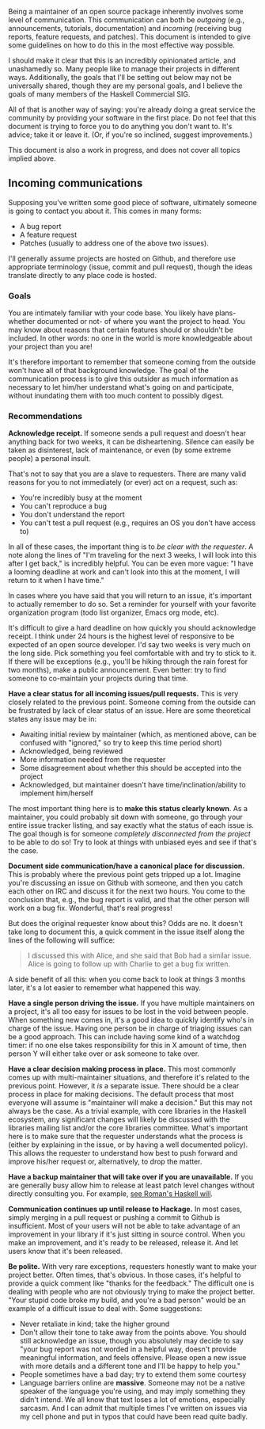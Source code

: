 Being a maintainer of an open source package inherently involves some level of
communication. This communication can both be *outgoing* (e.g., announcements,
tutorials, documentation) and *incoming* (receiving bug reports, feature
requests, and patches). This document is intended to give some guidelines on
how to do this in the most effective way possible.

I should make it clear that this is an incredibly opinionated article, and
unashamedly so. Many people like to manage their projects in different ways.
Additionally, the goals that I'll be setting out below may not be universally
shared, though they are my personal goals, and I believe the goals of many
members of the Haskell Commercial SIG.

All of that is another way of saying: you're already doing a great service the
community by providing your software in the first place. Do not feel that this
document is trying to force you to do anything you don't want to. It's advice;
take it or leave it. (Or, if you're so inclined, suggest improvements.)

This document is also a work in progress, and does not cover all topics implied
above.

## Incoming communications

Supposing you've written some good piece of software, ultimately someone is
going to contact you about it. This comes in many forms:

* A bug report
* A feature request
* Patches (usually to address one of the above two issues).

I'll generally assume projects are hosted on Github, and therefore use
appropriate terminology (issue, commit and pull request), though the ideas
translate directly to any place code is hosted.

### Goals

You are intimately familiar with your code base. You likely have plans- whether
documented or not- of where you want the project to head. You may know about
reasons that certain features should or shouldn't be included. In other words:
no one in the world is more knowledgeable about your project than you are!

It's therefore important to remember that someone coming from the outside won't
have all of that background knowledge. The goal of the communication process is
to give this outsider as much information as necessary to let him/her
understand what's going on and participate, without inundating them with too
much content to possibly digest.

### Recommendations

__Acknowledge receipt.__ If someone sends a pull request and doesn't hear
anything back for two weeks, it can be disheartening. Silence can easily be
taken as disinterest, lack of maintenance, or even (by some extreme people) a
personal insult.

That's not to say that you are a slave to requesters. There are many valid
reasons for you to not immediately (or ever) act on a request, such as:

* You're incredibly busy at the moment
* You can't reproduce a bug
* You don't understand the report
* You can't test a pull request (e.g., requires an OS you don't have access to)

In all of these cases, the important thing is to *be clear with the requester*.
A note along the lines of "I'm traveling for the next 3 weeks, I will look into
this after I get back," is incredibly helpful. You can be even more vague: "I
have a looming deadline at work and can't look into this at the moment, I will
return to it when I have time."

In cases where you have said that you will return to an issue, it's important
to actually remember to do so. Set a reminder for yourself with your favorite
organization program (todo list organizer, Emacs org mode, etc).

It's difficult to give a hard deadline on how quickly you should acknowledge
receipt. I think under 24 hours is the highest level of responsive to be
expected of an open source developer. I'd say two weeks is very much on the
long side. Pick something you feel comfortable with and try to stick to it. If
there will be exceptions (e.g., you'll be hiking through the rain forest for
two months), make a public announcement. Even better: try to find someone to
co-maintain your projects during that time.

__Have a clear status for all incoming issues/pull requests.__ This is very
closely related to the previous point. Someone coming from the outside can be
frustrated by lack of clear status of an issue. Here are some theoretical
states any issue may be in:

* Awaiting initial review by maintainer (which, as mentioned above, can be confused with "ignored," so try to keep this time period short)
* Acknowledged, being reviewed
* More information needed from the requester
* Some disagreement about whether this should be accepted into the project
* Acknowledged, but maintainer doesn't have time/inclination/ability to implement him/herself

The most important thing here is to __make this status clearly known__. As a
maintainer, you could probably sit down with someone, go through your entire
issue tracker listing, and say exactly what the status of each issue is. The
goal though is for someone *completely disconnected from the project* to be
able to do so! Try to look at things with unbiased eyes and see if that's the
case.

__Document side communication/have a canonical place for discussion.__ This is
probably where the previous point gets tripped up a lot. Imagine you're
discussing an issue on Github with someone, and then you catch each other on
IRC and discuss it for the next two hours. You come to the conclusion that,
e.g., the bug report is valid, and that the other person will work on a bug
fix. Wonderful, that's real progress!

But does the original requester know about this? Odds are no. It doesn't take
long to document this, a quick comment in the issue itself along the lines of
the following will suffice:

> I discussed this with Alice, and she said that Bob had a similar issue. Alice
> is going to follow up with Charlie to get a bug fix written.

A side benefit of all this: when you come back to look at things 3 months
later, it's a lot easier to remember what happened this way.

__Have a single person driving the issue.__ If you have multiple maintainers on
a project, it's all too easy for issues to be lost in the void between people.
When something new comes in, it's a good idea to quickly identify who's in
charge of the issue. Having one person be in charge of triaging issues can be a
good approach. This can include having some kind of a watchdog timer: if no one
else takes responsibility for this in X amount of time, then person Y will
either take over or ask someone to take over.

__Have a clear decision making process in place.__ This most commonly comes up
with multi-maintainer situations, and therefore it's related to the previous
point. However, it *is* a separate issue. There should be a clear process in
place for making decisions. The default process that most everyone will assume
is "maintainer will make a decision." But this may not always be the case. As a
trivial example, with core libraries in the Haskell ecosystem, any significant
changes will likely be discussed with the libraries mailing list and/or the
core libraries committee. What's important here is to make sure that the
requester understands what the process is (either by explaining in the issue,
or by having a well documented policy). This allows the requester to understand
how best to push forward and improve his/her request or, alternatively, to drop
the matter.

__Have a backup maintainer that will take over if you are unavailable.__ If you
are generally busy allow him to release at least patch level changes without
directly consulting you. For example, [see Roman's Haskell
will](https://ro-che.info/articles/2014-02-08-my-haskell-will).

__Communication continues up until release to Hackage.__ In most cases, simply
merging in a pull request or pushing a commit to Github is insufficient. Most
of your users will not be able to take advantage of an improvement in your
library if it's just sitting in source control. When you make an improvement,
and it's ready to be released, release it. And let users know that it's been
released.

__Be polite.__ With very rare exceptions, requesters honestly want to make your
project better. Often times, that's obvious. In those cases, it's helpful to
provide a quick comment like "thanks for the feedback." The difficult one is
dealing with people who are not obviously trying to make the project better.
"Your stupid code broke my build, and you're a bad person" would be an example
of a difficult issue to deal with. Some suggestions:

* Never retaliate in kind; take the higher ground
* Don't allow their tone to take away from the points above. You should still acknowledge an issue, though you absolutely may decide to say "your bug report was not worded in a helpful way, doesn't provide meaningful information, and feels offensive. Please open a new issue with more details and a different tone and I'll be happy to help you."
* People sometimes have a bad day; try to extend them some courtesy
* Language barriers online are **massive**. Someone may not be a native speaker of the language you're using, and may imply something they didn't intend. We all know that text loses a lot of emotions, especially sarcasm. And I can admit that multiple times I've written on issues via my cell phone and put in typos that could have been read quite badly.
